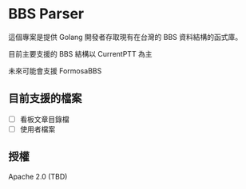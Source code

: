 # BBS Parser


這個專案是提供 Golang 開發者存取現有在台灣的 BBS 資料結構的函式庫。

目前主要支援的 BBS 結構以 CurrentPTT 為主

未來可能會支援 FormosaBBS


## 目前支援的檔案


- [ ] 看板文章目錄檔
- [ ] 使用者檔案

## 授權

Apache 2.0 (TBD)
